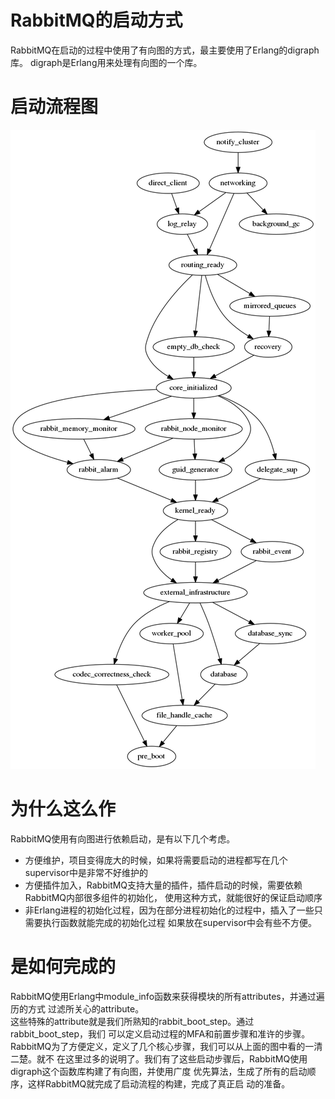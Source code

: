 # RabbitMQ的启动方式
RabbitMQ在启动的过程中使用了有向图的方式，最主要使用了Erlang的digraph库。
digraph是Erlang用来处理有向图的一个库。
# 启动流程图
![启动流程图](./pictures/boot_graph.png)

# 为什么这么作
RabbitMQ使用有向图进行依赖启动，是有以下几个考虑。
* 方便维护，项目变得庞大的时候，如果将需要启动的进程都写在几个supervisor中是非常不好维护的
* 方便插件加入，RabbitMQ支持大量的插件，插件启动的时候，需要依赖RabbitMQ内部很多组件的初始化，
使用这种方式，就能很好的保证启动顺序
* 非Erlang进程的初始化过程，因为在部分进程初始化的过程中，插入了一些只需要执行函数就能完成的初始化过程
如果放在supervisor中会有些不方便。

# 是如何完成的
RabbitMQ使用Erlang中module_info函数来获得模块的所有attributes，并通过遍历的方式
过滤所关心的attribute。	
这些特殊的attribute就是我们所熟知的rabbit_boot_step。通过rabbit_boot_step，我们
可以定义启动过程的MFA和前置步骤和准许的步骤。	
RabbitMQ为了方便定义，定义了几个核心步骤，我们可以从上面的图中看的一清二楚。就不
在这里过多的说明了。我们有了这些启动步骤后，RabbitMQ使用digraph这个函数库构建了有向图，并使用广度
优先算法，生成了所有的启动顺序，这样RabbitMQ就完成了启动流程的构建，完成了真正启
动的准备。
